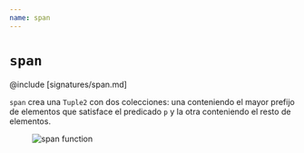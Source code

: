 ```yaml
---
name: span
---
```


# `span`

@include [signatures/span.md]

`span` crea una `Tuple2` con dos colecciones: una conteniendo el mayor prefijo de elementos que satisface el predicado `p` y la otra conteniendo el resto de elementos.

<figure class="diagram">
  <img src="../images/span.svg" alt="span function">
  <!-- <figcaption class="diagram-desc"></figcaption> -->
</figure>
